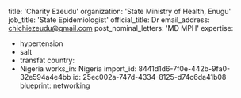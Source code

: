 title: 'Charity Ezeudu'
organization: 'State Ministry of Health, Enugu'
job_title: 'State Epidemiologist'
official_title: Dr
email_address: chichiezeudu@gmail.com
post_nominal_letters: 'MD MPH'
expertise:
  - hypertension
  - salt
  - transfat
country:
  - Nigeria
works_in: Nigeria
import_id: 8441d1d6-7f0e-442b-9fa0-32e594a4e4bb
id: 25ec002a-747d-4334-8125-d74c6da41b08
blueprint: networking
